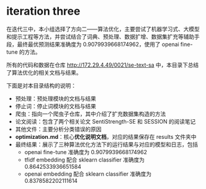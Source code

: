 # iteration three

在迭代三中，本小组选择了方向二——算法优化，主要尝试了机器学习式、大模型和提示工程等方法，并尝试结合了词典、预处理、数据扩增、数据集扩充等辅助手段，最终最优预测结果准确度为 0.9079939668174962，使用了 openai fine-tune 的方法。

所有的代码和数据在仓库 http://172.29.4.49/0021/se-text-sa 中，本目录下总结了算法优化的相关文档与结果。

下面是对本目录结构的说明：

- 预处理：预处理模块的文档与结果
- 停止词：停止词模块的文档与结果
- 爬虫：指向一个爬虫子仓库，其中介绍了扩充数据集构造的方法
- 论文阅读：包含了两个相关论文 SentiStrength-SE 和 SESSION 的阅读笔记
- 其他文件：主要分析分类错误的原因
- **optimization.md**：核心**优化说明文档**，对应的结果保存在 results 文件夹中
- 最终结果：展示了三种算法优化方法下的运行结果与对应的模型和日志，包括
    - openai fine-tune 准确度为 0.9079939668174962
    - tfidf embedding 配合 sklearn classifier 准确度为 0.8642533936651584
    - openai embedding 配合 sklearn classifier 准确度为 0.8378582202111614